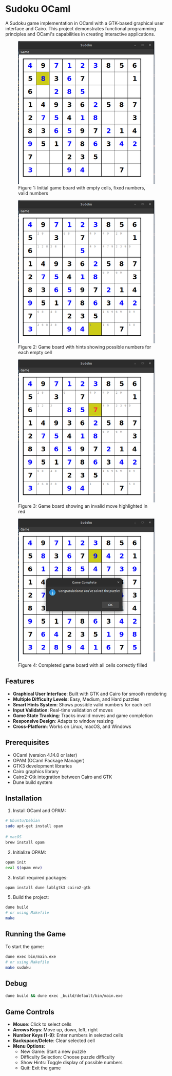 # Sudoku OCaml

A Sudoku game implementation in OCaml with a GTK-based graphical user interface and Cairo. This project demonstrates functional programming principles and OCaml's capabilities in creating interactive applications.

<figure>
  <img src="pics/no_hints.png" alt="Sudoku Game Board With No Hints">
  <figcaption>Figure 1: Initial game board with empty cells, fixed numbers, valid numbers</figcaption>
</figure>

<figure>
  <img src="pics/with_hints.png" alt="Sudoku Game Board With Hints">
  <figcaption>Figure 2: Game board with hints showing possible numbers for each empty cell</figcaption>
</figure>

<figure>
  <img src="pics/wrong.png" alt="Sudoku Game Board With Wrong Move">
  <figcaption>Figure 3: Game board showing an invalid move highlighted in red</figcaption>
</figure>

<figure>
  <img src="pics/finished.png" alt="Sudoku Game Board Finished">
  <figcaption>Figure 4: Completed game board with all cells correctly filled</figcaption>
</figure>

## Features

- **Graphical User Interface**: Built with GTK and Cairo for smooth rendering
- **Multiple Difficulty Levels**: Easy, Medium, and Hard puzzles
- **Smart Hints System**: Shows possible valid numbers for each cell
- **Input Validation**: Real-time validation of moves
- **Game State Tracking**: Tracks invalid moves and game completion
- **Responsive Design**: Adapts to window resizing
- **Cross-Platform**: Works on Linux, macOS, and Windows

## Prerequisites

- OCaml (version 4.14.0 or later)
- OPAM (OCaml Package Manager)
- GTK3 development libraries
- Cairo graphics library
- Cairo2-Gtk integration between Cairo and GTK
- Dune build system

## Installation

1. Install OCaml and OPAM:
```bash
# Ubuntu/Debian
sudo apt-get install opam

# macOS
brew install opam
```

2. Initialize OPAM:
```bash
opam init
eval $(opam env)
```

3. Install required packages:
```bash
opam install dune lablgtk3 cairo2-gtk
```

5. Build the project:
```bash
dune build
# or using Makefile
make
```

## Running the Game

To start the game:
```bash
dune exec bin/main.exe
# or using Makefile
make sudoku
```

## Debug
```bash
dune build && dune exec _build/default/bin/main.exe
```

## Game Controls

- **Mouse**: Click to select cells
- **Arrows Keys**: Move up, down, left, right
- **Number Keys (1-9)**: Enter numbers in selected cells
- **Backspace/Delete**: Clear selected cell
- **Menu Options**:
  - New Game: Start a new puzzle
  - Difficulty Selection: Choose puzzle difficulty
  - Show Hints: Toggle display of possible numbers
  - Quit: Exit the game